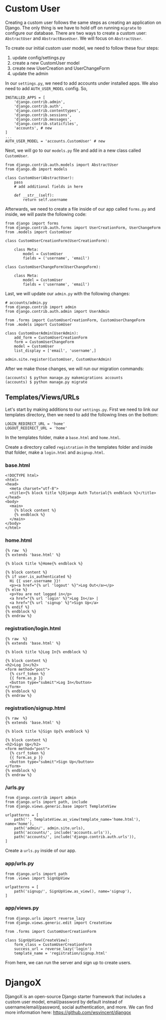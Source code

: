 # Custom User

Creating a custom user follows the same steps as creating an application on Django. The only thing is we have to hold off on running `migrate` to configure our database. There are two ways to create a custom user: `AbstractUser` and `AbstractBaseUser`. We will focus on `AbstractUser`.

To create our initial custom user model, we need to follow these four steps:

1. update config/settings.py
2. create a new CustomUser model
3. create new UserCreation and UserChangeForm
4. update the admin

In our `settings.py`, we need to add accounts under installed apps. We also need to add `AUTH_USER_MODEL` config. So,

```
INSTALLED_APPS = [
    'django.contrib.admin',
    'django.contrib.auth',
    'django.contrib.contenttypes',
    'django.contrib.sessions',
    'django.contrib.messages',
    'django.contrib.staticfiles',
    'accounts', # new
]
...
AUTH_USER_MODEL = 'accounts.CustomUser' # new
```

Next, we will go to our `models.py` file and add in a new class called `CustomUser`.

```
from django.contrib.auth.models import AbstractUser
from django.db import models

class CustomUser(AbstractUser):
    pass
    # add additional fields in here

    def __str__(self):
        return self.username
```

Afterwards, we need to create a file inside of our app called `forms.py` and inside, we will paste the following code:

```
from django import forms
from django.contrib.auth.forms import UserCreationForm, UserChangeForm
from .models import CustomUser

class CustomUserCreationForm(UserCreationForm):

    class Meta:
        model = CustomUser
        fields = ('username', 'email')

class CustomUserChangeForm(UserChangeForm):

    class Meta:
        model = CustomUser
        fields = ('username', 'email')
```

Last, we will update our `admin.py` with the following changes:

```
# accounts/admin.py
from django.contrib import admin
from django.contrib.auth.admin import UserAdmin

from .forms import CustomUserCreationForm, CustomUserChangeForm
from .models import CustomUser

class CustomUserAdmin(UserAdmin):
    add_form = CustomUserCreationForm
    form = CustomUserChangeForm
    model = CustomUser
    list_display = ['email', 'username',]

admin.site.register(CustomUser, CustomUserAdmin)
```
After we make those changes, we will run our migration commands:

```
(accounts) $ python manage.py makemigrations accounts
(accounts) $ python manage.py migrate
```
## Templates/Views/URLs

Let's start by making additions to our `settings.py`. First we need to link our templates directory, then we need to add the following lines on the bottom:

```
LOGIN_REDIRECT_URL = 'home'
LOGOUT_REDIRECT_URL = 'home'
```

In the templates folder, make a `base.html` and `home.html`.

Create a directory called `registration` in the templates folder and inside that folder, make a `login.html` and a`signup.html`. 

### base.html

```
<!DOCTYPE html>
<html>
<head>
  <meta charset="utf-8">
  <title>{% block title %}Django Auth Tutorial{% endblock %}</title>
</head>
<body>
  <main>
    {% block content %}
    {% endblock %}
  </main>
</body>
</html>
```

### home.html

```
{% raw  %}
{% extends 'base.html' %}

{% block title %}Home{% endblock %}

{% block content %}
{% if user.is_authenticated %}
  Hi {{ user.username }}!
  <p><a href="{% url 'logout' %}">Log Out</a></p>
{% else %}
  <p>You are not logged in</p>
  <a href="{% url 'login' %}">Log In</a> |
  <a href="{% url 'signup' %}">Sign Up</a>
{% endif %}
{% endblock %}
{% endraw %}
```

### registration/login.html

```
{% raw  %}
{% extends 'base.html' %}

{% block title %}Log In{% endblock %}

{% block content %}
<h2>Log In</h2>
<form method="post">
  {% csrf_token %}
  {{ form.as_p }}
  <button type="submit">Log In</button>
</form>
{% endblock %}
{% endraw %}
```

### registration/signup.html

```
{% raw  %}
{% extends 'base.html' %}

{% block title %}Sign Up{% endblock %}

{% block content %}
<h2>Sign Up</h2>
<form method="post">
  {% csrf_token %}
  {{ form.as_p }}
  <button type="submit">Sign Up</button>
</form>
{% endblock %}
{% endraw %}
```

### /urls.py

```
from django.contrib import admin
from django.urls import path, include
from django.views.generic.base import TemplateView

urlpatterns = [
    path('', TemplateView.as_view(template_name='home.html'), name='home'),
    path('admin/', admin.site.urls),
    path('accounts/', include('accounts.urls')),
    path('accounts/', include('django.contrib.auth.urls')),
]
```

Create a `urls.py` inside of our app.

### app/urls.py
```
from django.urls import path
from .views import SignUpView

urlpatterns = [
    path('signup/', SignUpView.as_view(), name='signup'),
]
```

### app/views.py
```
from django.urls import reverse_lazy
from django.views.generic.edit import CreateView

from .forms import CustomUserCreationForm

class SignUpView(CreateView):
    form_class = CustomUserCreationForm
    success_url = reverse_lazy('login')
    template_name = 'registration/signup.html'
```

From here, we can run the server and sign up to create users.

# DjangoX

DjangoX is an open-source Django starter framework that includes a custom user model, email/password by default instead of username/email/password, social authentication, and more. We can find more information here: https://github.com/wsvincent/djangox